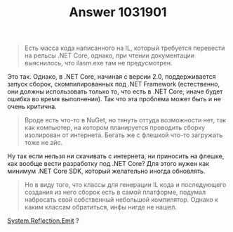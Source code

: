 ﻿---
title: "Answer 1031901"
se.owner.user_id: 240512
se.owner.display_name: "MSDN.WhiteKnight"
se.owner.link: "https://ru.stackoverflow.com/users/240512/msdn-whiteknight"
se.answer_id: 1031901
se.question_id: 1029079
se.post_type: answer
se.score: 0
se.is_accepted: False
---
<blockquote>
  <p>Есть масса кода написанного на IL, который требуется перевести на рельсы .NET Core, однако, при чтении документации выяснилось, что ilasm.exe там не предусмотрен.</p>
</blockquote>

<p>Это так. Однако, в .NET Core, начиная с версии 2.0, поддерживается запуск сборок, скомпилированных под .NET Framework (естественно, они должны использовать только то, что есть в .NET Core, иначе будет ошибка во время выполнения). Так что эта проблема может быть и не очень критична.</p>

<blockquote>
  <p>Вроде есть что-то в NuGet, но тянуть оттуда возможности нет, так как компьютер, на котором планируется проводить сборку изолирован от интернета. Бегать же с флешкой что-то загружать тоже не айс. </p>
</blockquote>

<p>Ну так если нельзя ни скачивать с интернета, ни приносить на флешке, как вообще вести разработку под .NET Core? Для этого нужен как минимум .NET Core SDK, который желательно иногда обновлять.</p>

<blockquote>
  <p>Но в виду того, что классы для генерации IL кода и последующего создания из него сборок есть в самой платформе, подумал набросать свой собственный небольшой компилятор. Однако к каким классам обратиться, инфы нигде не нашел.</p>
</blockquote>

<p><a href="https://docs.microsoft.com/en-us/dotnet/api/system.reflection.emit" rel="nofollow noreferrer">System.Reflection.Emit</a> ?</p>
